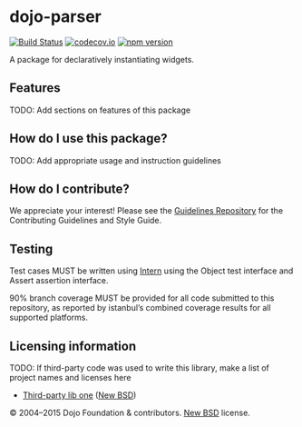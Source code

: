 # dojo-parser

[![Build Status](https://travis-ci.org/dojo/parser.svg?branch=master)](https://travis-ci.org/dojo/parser)
[![codecov.io](https://codecov.io/github/dojo/parser/coverage.svg?branch=master)](https://codecov.io/github/dojo/parser?branch=master)
[![npm version](https://badge.fury.io/js/dojo-parser.svg)](https://badge.fury.io/js/dojo-parser)

A package for declaratively instantiating widgets.

## Features

TODO: Add sections on features of this package

## How do I use this package?

TODO: Add appropriate usage and instruction guidelines

## How do I contribute?

We appreciate your interest!  Please see the [Guidelines Repository](https://github.com/dojo/guidelines#readme) for the
Contributing Guidelines and Style Guide.

## Testing

Test cases MUST be written using [Intern](https://theintern.github.io) using the Object test interface and Assert assertion interface.

90% branch coverage MUST be provided for all code submitted to this repository, as reported by istanbul’s combined coverage results for all supported platforms.

## Licensing information

TODO: If third-party code was used to write this library, make a list of project names and licenses here

* [Third-party lib one](https//github.com/foo/bar) ([New BSD](http://opensource.org/licenses/BSD-3-Clause))

© 2004–2015 Dojo Foundation & contributors. [New BSD](http://opensource.org/licenses/BSD-3-Clause) license.
